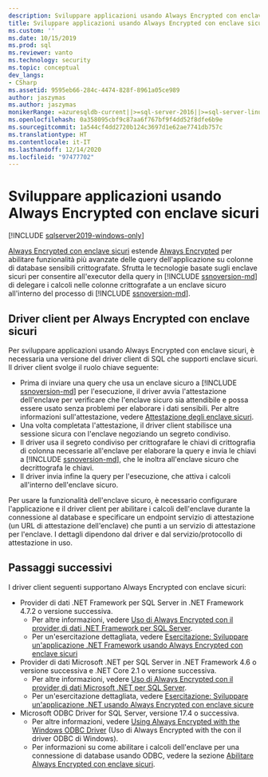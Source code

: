 ```yaml
---
description: Sviluppare applicazioni usando Always Encrypted con enclave sicuri
title: Sviluppare applicazioni usando Always Encrypted con enclave sicuri | Microsoft Docs
ms.custom: ''
ms.date: 10/15/2019
ms.prod: sql
ms.reviewer: vanto
ms.technology: security
ms.topic: conceptual
dev_langs:
- CSharp
ms.assetid: 9595eb66-284c-4474-828f-8961a05ce989
author: jaszymas
ms.author: jaszymas
monikerRange: =azuresqldb-current||>=sql-server-2016||>=sql-server-linux-2017||=azuresqldb-mi-current
ms.openlocfilehash: 0a358095cbf9c87aa6f767bf9f4dd52f8dfe6b9e
ms.sourcegitcommit: 1a544cf4dd2720b124c3697d1e62ae7741db757c
ms.translationtype: HT
ms.contentlocale: it-IT
ms.lasthandoff: 12/14/2020
ms.locfileid: "97477702"
---
```

# <a name="develop-applications-using-always-encrypted-with-secure-enclaves"></a>Sviluppare applicazioni usando Always Encrypted con enclave sicuri
[!INCLUDE [sqlserver2019-windows-only](../../../includes/applies-to-version/sqlserver2019-windows-only.md)]

[Always Encrypted con enclave sicuri](always-encrypted-enclaves.md) estende [Always Encrypted](always-encrypted-database-engine.md) per abilitare funzionalità più avanzate delle query dell'applicazione su colonne di database sensibili crittografate. Sfrutta le tecnologie basate sugli enclave sicuri per consentire all'executor della query in [!INCLUDE [ssnoversion-md](../../../includes/ssnoversion-md.md)] di delegare i calcoli nelle colonne crittografate a un enclave sicuro all'interno del processo di [!INCLUDE [ssnoversion-md](../../../includes/ssnoversion-md.md)].

## <a name="client-driver-for-always-encrypted-with-secure-enclaves"></a>Driver client per Always Encrypted con enclave sicuri

Per sviluppare applicazioni usando Always Encrypted con enclave sicuri, è necessaria una versione del driver client di SQL che supporti enclave sicuri. Il driver client svolge il ruolo chiave seguente:
- Prima di inviare una query che usa un enclave sicuro a [!INCLUDE [ssnoversion-md](../../../includes/ssnoversion-md.md)] per l'esecuzione, il driver avvia l'attestazione dell'enclave per verificare che l'enclave sicuro sia attendibile e possa essere usato senza problemi per elaborare i dati sensibili. Per altre informazioni sull'attestazione, vedere [Attestazione degli enclave sicuri](always-encrypted-enclaves.md#secure-enclave-attestation).
- Una volta completata l'attestazione, il driver client stabilisce una sessione sicura con l'enclave negoziando un segreto condiviso.
- Il driver usa il segreto condiviso per crittografare le chiavi di crittografia di colonna necessarie all'enclave per elaborare la query e invia le chiavi a [!INCLUDE [ssnoversion-md](../../../includes/ssnoversion-md.md)], che le inoltra all'enclave sicuro che decrittografa le chiavi. 
- Il driver invia infine la query per l'esecuzione, che attiva i calcoli all'interno dell'enclave sicuro.

Per usare la funzionalità dell'enclave sicuro, è necessario configurare l'applicazione e il driver client per abilitare i calcoli dell'enclave durante la connessione al database e specificare un endpoint servizio di attestazione (un URL di attestazione dell'enclave) che punti a un servizio di attestazione per l'enclave. I dettagli dipendono dal driver e dal servizio/protocollo di attestazione in uso.

## <a name="next-steps"></a>Passaggi successivi

I driver client seguenti supportano Always Encrypted con enclave sicuri:
- Provider di dati .NET Framework per SQL Server in .NET Framework 4.7.2 o versione successiva. 
    - Per altre informazioni, vedere [Uso di Always Encrypted con il provider di dati .NET Framework per SQL Server](../../../relational-databases/security/encryption/develop-using-always-encrypted-with-net-framework-data-provider.md).
    - Per un'esercitazione dettagliata, vedere [Esercitazione: Sviluppare un'applicazione .NET Framework usando Always Encrypted con enclave sicuri](../tutorial-always-encrypted-enclaves-develop-net-framework-apps.md)
- Provider di dati Microsoft .NET per SQL Server in .NET Framework 4.6 o versione successiva e .NET Core 2.1 o versione successiva. 
    - Per altre informazioni, vedere [Uso di Always Encrypted con il provider di dati Microsoft .NET per SQL Server](../../../connect/ado-net/sql/sqlclient-support-always-encrypted.md).
    - Per un'esercitazione dettagliata, vedere [Esercitazione: Sviluppare un'applicazione .NET usando Always Encrypted con enclave sicure](../../../connect/ado-net/sql/tutorial-always-encrypted-enclaves-develop-net-apps.md)
- Microsoft ODBC Driver for SQL Server, versione 17.4 o successiva. 
    - Per altre informazioni, vedere [Using Always Encrypted with the Windows ODBC Driver](../../../connect/odbc/using-always-encrypted-with-the-odbc-driver.md) (Uso di Always Encrypted with the con il driver ODBC di Windows). 
    - Per informazioni su come abilitare i calcoli dell'enclave per una connessione di database usando ODBC, vedere la sezione [Abilitare Always Encrypted con enclave sicuri](../../../connect/odbc/using-always-encrypted-with-the-odbc-driver.md#enabling-always-encrypted-with-secure-enclaves).
